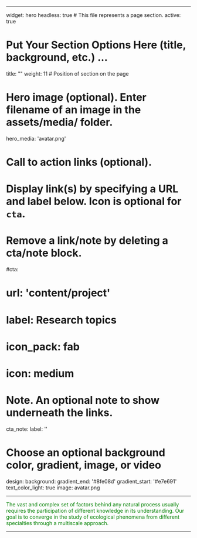 
---
widget: hero
headless: true  # This file represents a page section.
active: true
# Put Your Section Options Here (title, background, etc.) ...
title: ""
weight: 11 # Position of section on the page

# Hero image (optional). Enter filename of an image in the assets/media/ folder.
hero_media: 'avatar.png'
 

# Call to action links (optional).
#   Display link(s) by specifying a URL and label below. Icon is optional for `cta`.
#   Remove a link/note by deleting a cta/note block.
#cta:
#  url: 'content/project'
#  label: Research topics
#  icon_pack: fab
#  icon: medium


# Note. An optional note to show underneath the links.
cta_note:
  label: ''

# Choose an optional background color, gradient, image, or video
design:
  background:
    gradient_end: '#8fe08d'
    gradient_start: '#e7e691'
    text_color_light: true
  image: avatar.png  



---

<FONT COLOR="green"> 
The vast and complex set of factors behind any natural process usually requires the participation of different knowledge in its understanding. Our goal is to converge in the study of ecological phenomena from different specialties through a multiscale approach.
</FONT>

---


<section>

</section>
<br>




